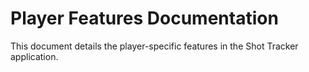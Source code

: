# Player Features Documentation

This document details the player-specific features in the Shot Tracker application.